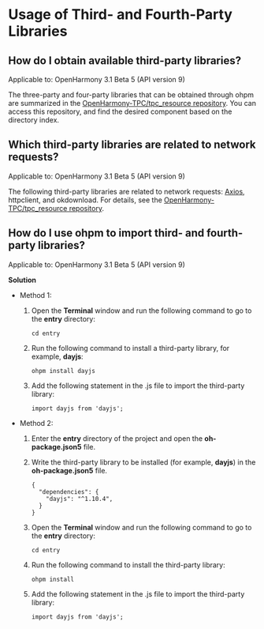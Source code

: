 # Usage of Third- and Fourth-Party Libraries

## How do I obtain available third-party libraries?

Applicable to: OpenHarmony 3.1 Beta 5 (API version 9)

The three-party and four-party libraries that can be obtained through ohpm are summarized in the [OpenHarmony-TPC/tpc_resource repository](https://gitee.com/openharmony-tpc/tpc_resource). You can access this repository, and find the desired component based on the directory index.

## Which third-party libraries are related to network requests?

Applicable to: OpenHarmony 3.1 Beta 5 (API version 9)

The following third-party libraries are related to network requests: [Axios](https://gitee.com/openharmony-sig/axios), httpclient, and okdownload. For details, see the [OpenHarmony-TPC/tpc_resource repository](https://gitee.com/openharmony-tpc/tpc_resource).

## How do I use ohpm to import third- and fourth-party libraries?

Applicable to: OpenHarmony 3.1 Beta 5 (API version 9)

**Solution**

-   Method 1:
    1.  Open the **Terminal** window and run the following command to go to the **entry** directory:

        ```
        cd entry
        ```

    2.  Run the following command to install a third-party library, for example, **dayjs**:

        ```
        ohpm install dayjs
        ```

    3.  Add the following statement in the .js file to import the third-party library:

        ```
        import dayjs from 'dayjs'; 
        ```


-   Method 2:
    1.  Enter the **entry** directory of the project and open the **oh-package.json5** file.
    2.  Write the third-party library to be installed (for example, **dayjs**) in the **oh-package.json5** file.

        ```
        {
          "dependencies": {
            "dayjs": "^1.10.4",
          }
        }
        ```

    3.  Open the **Terminal** window and run the following command to go to the **entry** directory:

        ```
        cd entry
        ```

    4.  Run the following command to install the third-party library:

        ```
        ohpm install
        ```

    5.  Add the following statement in the .js file to import the third-party library:

        ```
        import dayjs from 'dayjs'; 
        ```

